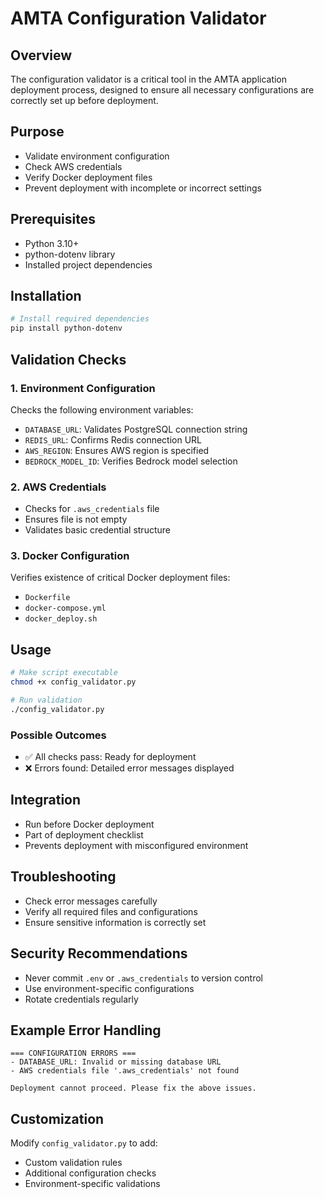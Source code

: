 # AMTA Configuration Validator

## Overview
The configuration validator is a critical tool in the AMTA application deployment process, designed to ensure all necessary configurations are correctly set up before deployment.

## Purpose
- Validate environment configuration
- Check AWS credentials
- Verify Docker deployment files
- Prevent deployment with incomplete or incorrect settings

## Prerequisites
- Python 3.10+
- python-dotenv library
- Installed project dependencies

## Installation
```bash
# Install required dependencies
pip install python-dotenv
```

## Validation Checks

### 1. Environment Configuration
Checks the following environment variables:
- `DATABASE_URL`: Validates PostgreSQL connection string
- `REDIS_URL`: Confirms Redis connection URL
- `AWS_REGION`: Ensures AWS region is specified
- `BEDROCK_MODEL_ID`: Verifies Bedrock model selection

### 2. AWS Credentials
- Checks for `.aws_credentials` file
- Ensures file is not empty
- Validates basic credential structure

### 3. Docker Configuration
Verifies existence of critical Docker deployment files:
- `Dockerfile`
- `docker-compose.yml`
- `docker_deploy.sh`

## Usage
```bash
# Make script executable
chmod +x config_validator.py

# Run validation
./config_validator.py
```

### Possible Outcomes
- ✅ All checks pass: Ready for deployment
- ❌ Errors found: Detailed error messages displayed

## Integration
- Run before Docker deployment
- Part of deployment checklist
- Prevents deployment with misconfigured environment

## Troubleshooting
- Check error messages carefully
- Verify all required files and configurations
- Ensure sensitive information is correctly set

## Security Recommendations
- Never commit `.env` or `.aws_credentials` to version control
- Use environment-specific configurations
- Rotate credentials regularly

## Example Error Handling
```
=== CONFIGURATION ERRORS ===
- DATABASE_URL: Invalid or missing database URL
- AWS credentials file '.aws_credentials' not found

Deployment cannot proceed. Please fix the above issues.
```

## Customization
Modify `config_validator.py` to add:
- Custom validation rules
- Additional configuration checks
- Environment-specific validations
